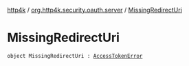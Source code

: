 [http4k](../index.md) / [org.http4k.security.oauth.server](index.md) / [MissingRedirectUri](./-missing-redirect-uri.md)

# MissingRedirectUri

`object MissingRedirectUri : `[`AccessTokenError`](-access-token-error.md)